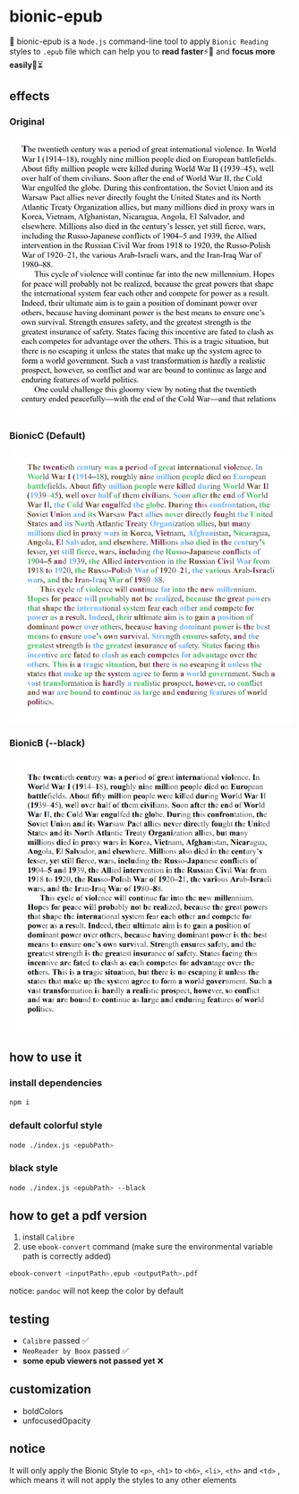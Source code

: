 # bionic-epub
📔 bionic-epub is a `Node.js` command-line tool to apply `Bionic Reading` styles to `.epub` file which can help you to **read faster**⚡🌠 and **focus more easily**🌳⏳

## effects
### Original
![Original](./screenshots/Original.png)

### BionicC (Default)
![Bionic](./screenshots/BionicC.png)

### BionicB (--black)
![BionicB](./screenshots/BionicB.png)


## how to use it
### install dependencies
```bash
npm i
```

### default colorful style
```bash
node ./index.js <epubPath>
```

### black style
```bash
node ./index.js <epubPath> --black
```

## how to get a pdf version
1. install `Calibre`
2. use `ebook-convert` command (make sure the environmental variable path is correctly added)
```bash
ebook-convert <inputPath>.epub <outputPath>.pdf
```

notice: `pandoc` will not keep the color by default

## testing
- `Calibre` passed ✅
- `NeoReader by Boox` passed ✅
- **some epub viewers not passed yet** ❌

## customization
- boldColors
- unfocusedOpacity

## notice
It will only apply the Bionic Style to `<p>`, `<h1>` to `<h6>`,  `<li>`, `<th>` and `<td>` , which means it will not apply the styles to any other elements